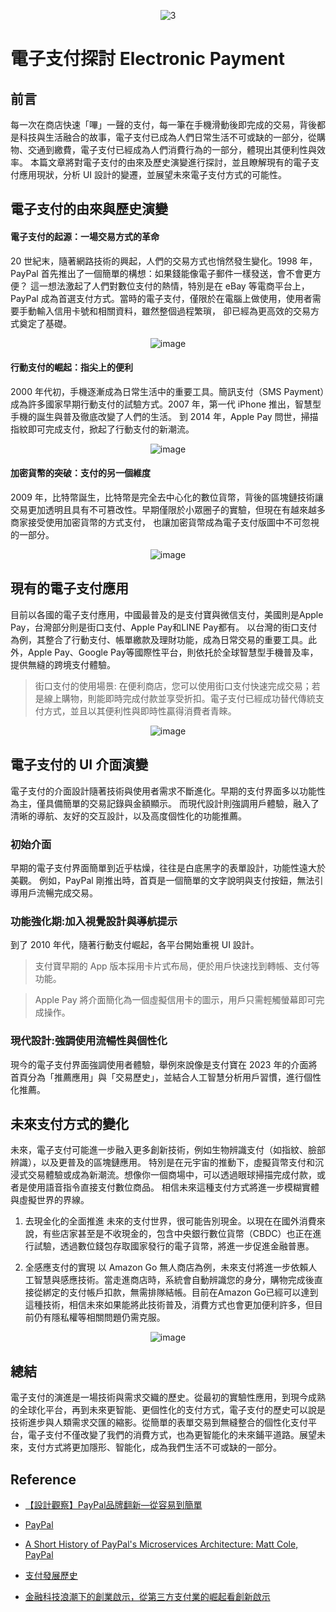 <div align=center>

![3](https://github.com/user-attachments/assets/68d7a900-107e-46d9-8d98-5010007f4201)

</div>

# 電子支付探討 Electronic Payment
## 前言
每一次在商店快速「嗶」一聲的支付，每一筆在手機滑動後即完成的交易，背後都是科技與生活融合的故事，電子支付已成為人們日常生活不可或缺的一部分，從購物、交通到繳費，電子支付已經成為人們消費行為的一部分，體現出其便利性與效率。
本篇文章將對電子支付的由來及歷史演變進行探討，並且瞭解現有的電子支付應用現狀，分析 UI 設計的變遷，並展望未來電子支付方式的可能性。

## 電子支付的由來與歷史演變
#### 電子支付的起源：一場交易方式的革命
20 世紀末，隨著網路技術的興起，人們的交易方式也悄然發生變化。1998 年，PayPal 首先推出了一個簡單的構想：如果錢能像電子郵件一樣發送，會不會更方便？
這一想法激起了人們對數位支付的熱情，特別是在 eBay 等電商平台上，PayPal 成為首選支付方式。當時的電子支付，僅限於在電腦上做使用，使用者需要手動輸入信用卡號和相關資料，雖然整個過程繁瑣，
卻已經為更高效的交易方式奠定了基礎。
<div align=center>
  
![image](https://github.com/user-attachments/assets/9bf17b85-eb6b-42b3-8704-2a90d5369ac0)

</div>

#### 行動支付的崛起：指尖上的便利
2000 年代初，手機逐漸成為日常生活中的重要工具。簡訊支付（SMS Payment）成為許多國家早期行動支付的試驗方式。2007 年，第一代 iPhone 推出，智慧型手機的誕生與普及徹底改變了人們的生活。
到 2014 年，Apple Pay 問世，掃描指紋即可完成支付，掀起了行動支付的新潮流。
<div align=center>

![image](https://github.com/user-attachments/assets/cda9ea47-4042-4fca-abb4-76498aa43140)

</div>

#### 加密貨幣的突破：支付的另一個維度
2009 年，比特幣誕生，比特幣是完全去中心化的數位貨幣，背後的區塊鏈技術讓交易更加透明且具有不可篡改性。早期僅限於小眾圈子的實驗，但現在有越來越多商家接受使用加密貨幣的方式支付，
也讓加密貨幣成為電子支付版圖中不可忽視的一部分。
<div align=center>
  
![image](https://github.com/user-attachments/assets/93a8a40d-3295-4fec-9472-f23679ab7af6)

</div>

## 現有的電子支付應用
目前以各國的電子支付應用，中國最普及的是支付寶與微信支付，美國則是Apple Pay，台灣部分則是街口支付、Apple Pay和LINE Pay都有。
以台灣的街口支付為例，其整合了行動支付、帳單繳款及理財功能，成為日常交易的重要工具。此外，Apple Pay、Google Pay等國際性平台，則依托於全球智慧型手機普及率，提供無縫的跨境支付體驗。
> 街口支付的使用場景:
在便利商店，您可以使用街口支付快速完成交易；若是線上購物，則能即時完成付款並享受折扣。電子支付已經成功替代傳統支付方式，並且以其便利性與即時性贏得消費者青睞。
<div align=center>
  
![image](https://github.com/user-attachments/assets/e4d03cbe-5a74-4971-8c81-bf32fae9c461)

</div>

## 電子支付的 UI 介面演變
電子支付的介面設計隨著技術與使用者需求不斷進化。早期的支付界面多以功能性為主，僅具備簡單的交易記錄與金額顯示。
而現代設計則強調用戶體驗，融入了清晰的導航、友好的交互設計，以及高度個性化的功能推薦。

### 初始介面
早期的電子支付界面簡單到近乎枯燥，往往是白底黑字的表單設計，功能性遠大於美觀。
例如，PayPal 剛推出時，首頁是一個簡單的文字說明與支付按鈕，無法引導用戶流暢完成交易。

### 功能強化期:加入視覺設計與導航提示
到了 2010 年代，隨著行動支付崛起，各平台開始重視 UI 設計。

> 支付寶早期的 App 版本採用卡片式布局，便於用戶快速找到轉帳、支付等功能。

> Apple Pay 將介面簡化為一個虛擬信用卡的圖示，用戶只需輕觸螢幕即可完成操作。

### 現代設計:強調使用流暢性與個性化
現今的電子支付界面強調使用者體驗，舉例來說像是支付寶在 2023 年的介面將首頁分為「推薦應用」與「交易歷史」，並結合人工智慧分析用戶習慣，進行個性化推薦。

## 未來支付方式的變化
未來，電子支付可能進一步融入更多創新技術，例如生物辨識支付（如指紋、臉部辨識），以及更普及的區塊鏈應用。
特別是在元宇宙的推動下，虛擬貨幣支付和沉浸式交易體驗或成為新潮流。想像你一個商場中，可以透過眼球掃描完成付款，或者是使用語音指令直接支付數位商品。
相信未來這種支付方式將進一步模糊實體與虛擬世界的界線。

1. 去現金化的全面推進
未來的支付世界，很可能告別現金。以現在在國外消費來說，有些店家甚至是不收現金的，包含中央銀行數位貨幣（CBDC）也正在進行試驗，透過數位錢包存取國家發行的電子貨幣，將進一步促進金融普惠。

2. 全感應支付的實現
以 Amazon Go 無人商店為例，未來支付將進一步依賴人工智慧與感應技術。當走進商店時，系統會自動辨識您的身分，購物完成後直接從綁定的支付帳戶扣款，無需排隊結帳。目前在Amazon Go已經可以達到這種技術，相信未來如果能將此技術普及，消費方式也會更加便利許多，但目前仍有隱私權等相關問題仍需克服。

<div align=center>

![image](https://github.com/user-attachments/assets/78f58f03-7c2e-4281-8055-09892c78b140)

</div>

## 總結
電子支付的演進是一場技術與需求交織的歷史。從最初的實驗性應用，到現今成熟的全球化平台，再到未來更智能、更個性化的支付方式，電子支付的歷史可以說是技術進步與人類需求交匯的縮影。從簡單的表單交易到無縫整合的個性化支付平台，電子支付不僅改變了我們的消費方式，也為更智能化的未來鋪平道路。展望未來，支付方式將更加隱形、智能化，成為我們生活不可或缺的一部分。

## Reference 
- [【設計觀察】PayPal品牌翻新—從容易到簡單](https://huangruilin.tw/2024/10/07/%E8%A8%AD%E8%A8%88%E8%A7%80%E5%AF%9Fpaypal%E5%93%81%E7%89%8C%E7%BF%BB%E6%96%B0-%E5%BE%9E%E5%AE%B9%E6%98%93%E5%88%B0%E7%B0%A1%E5%96%AE/)

- [PayPal](https://www.pentagram.com/work/paypal/story)

- [A Short History of PayPal's Microservices Architecture: Matt Cole, PayPal ](https://www.youtube.com/watch?v=KwTxhG4OMlI)

- [支付發展歷史](https://www.markreadfintech.com/p/929)

- [金融科技浪潮下的創業啟示，從第三方支付業的崛起看創新啟示](https://bryan.law/bm-third-party-payment/)
